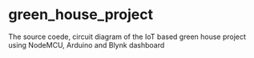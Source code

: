 # green_house_project
The source coede, circuit diagram of the IoT based green house project using NodeMCU, Arduino and Blynk dashboard
